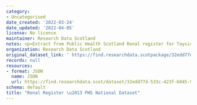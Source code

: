```yaml
---
category:
- Uncategorised
date_created: '2022-03-24'
date_updated: '2022-04-05'
license: No licence
maintainer: Research Data Scotland
notes: <p>Extract from Public Health Scotland Renal register for Tayside and Fife.  </p>
organization: Research Data Scotland
original_dataset_link: ' https://find.researchdata.scotpackage/32edd77d-533c-423f-b045-937507f8505d'
records: null
resources:
- format: JSON
  name: JSON
  url: https://find.researchdata.scot/dataset/32edd77d-533c-423f-b045-937507f8505d/resource/32edd77d-533c-423f-b045-937507f8505d/download/datadictionary.json
schema: default
title: "Renal Register \u2013 PHS National Dataset"
---
```

